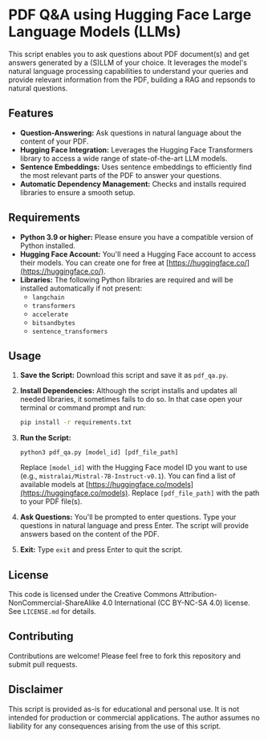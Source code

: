 # PDF Q&A using Hugging Face Large Language Models (LLMs)

This script enables you to ask questions about PDF document(s) and get answers generated by a (S)LLM of your choice. It leverages the model's natural language processing capabilities to understand your queries and provide relevant information from the PDF, building a RAG and repsonds to natural questions.

## Features

* **Question-Answering:** Ask questions in natural language about the content of your PDF.
* **Hugging Face Integration:**  Leverages the Hugging Face Transformers library to access a wide range of state-of-the-art LLM models.
* **Sentence Embeddings:** Uses sentence embeddings to efficiently find the most relevant parts of the PDF to answer your questions.
* **Automatic Dependency Management:** Checks and installs required libraries to ensure a smooth setup.

## Requirements

* **Python 3.9 or higher:**  Please ensure you have a compatible version of Python installed.
* **Hugging Face Account:** You'll need a Hugging Face account to access their models. You can create one for free at [https://huggingface.co/](https://huggingface.co/).
* **Libraries:**  The following Python libraries are required and will be installed automatically if not present:
    * `langchain`
    * `transformers`
    * `accelerate`
    * `bitsandbytes`
    * `sentence_transformers`

## Usage

1.  **Save the Script:** Download this script and save it as `pdf_qa.py`.

2.  **Install Dependencies:** Although the script installs and updates all needed libraries, it sometimes fails to do so. In that case open your terminal or command prompt and run:
    ```bash
    pip install -r requirements.txt
    ```

3.  **Run the Script:**
    ```
    python3 pdf_qa.py [model_id] [pdf_file_path]
    ```
    Replace `[model_id]` with the Hugging Face model ID you want to use (e.g., `mistralai/Mistral-7B-Instruct-v0.1`). You can find a list of available models at [https://huggingface.co/models](https://huggingface.co/models).
    Replace `[pdf_file_path]` with the path to your PDF file(s).

4.  **Ask Questions:**
    You'll be prompted to enter questions. Type your questions in natural language and press Enter. The script will provide answers based on the content of the PDF.

5.  **Exit:**
    Type `exit` and press Enter to quit the script.

## License

This code is licensed under the Creative Commons Attribution-NonCommercial-ShareAlike 4.0 International (CC BY-NC-SA 4.0) license. See `LICENSE.md` for details.

## Contributing

Contributions are welcome! Please feel free to fork this repository and submit pull requests.

## Disclaimer

This script is provided as-is for educational and personal use. It is not intended for production or commercial applications. The author assumes no liability for any consequences arising from the use of this script.


